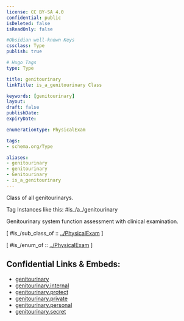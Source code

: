 ```yaml
---
license: CC BY-SA 4.0
confidential: public
isDeleted: false
isReadOnly: false

#Obsidian well-known Keys
cssclass: Type
publish: true

# Hugo Tags
type: Type

title: genitourinary
linkTitle: is_a_genitourinary Class

keywords: [genitourinary]
layout: 
draft: false
publishDate:
expiryDate: 

enumerationtype: PhysicalExam

tags:
- schema.org/Type

aliases:
- genitourinary
- genitourinary
- Genitourinary
- is_a_genitourinary
---
```


Class of all genitourinarys.

Tag Instances like this: 
#is_/a_/genitourinary

Genitourinary system function assessment with clinical examination.

[ #is_/sub_class_of :: [../PhysicalExam](../PhysicalExam) ]

[ #is_/enum_of :: [../PhysicalExam](../PhysicalExam) ]



## Confidential Links & Embeds: 
- [genitourinary](../../../../../../../../_public/schema.org/Type/is_a_/intangible/enumeration/medical_enumeration/physical_exam/genitourinary.md) 
- [genitourinary.internal](../../../../../../../../_internal/schema.org/Type/is_a_/intangible/enumeration/medical_enumeration/physical_exam/genitourinary.internal.md) 
- [genitourinary.protect](../../../../../../../../_protect/schema.org/Type/is_a_/intangible/enumeration/medical_enumeration/physical_exam/genitourinary.protect.md) 
- [genitourinary.private](../../../../../../../../_private/schema.org/Type/is_a_/intangible/enumeration/medical_enumeration/physical_exam/genitourinary.private.md) 
- [genitourinary.personal](../../../../../../../../_personal/schema.org/Type/is_a_/intangible/enumeration/medical_enumeration/physical_exam/genitourinary.personal.md) 
- [genitourinary.secret](../../../../../../../../_secret/schema.org/Type/is_a_/intangible/enumeration/medical_enumeration/physical_exam/genitourinary.secret.md) 
